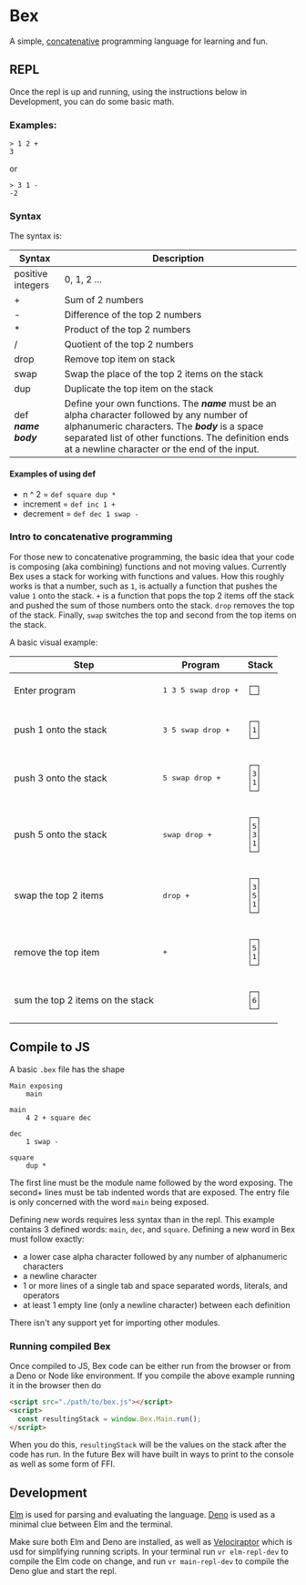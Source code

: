 # Bex

A simple, [concatenative](https://en.wikipedia.org/wiki/Concatenative_programming_language) programming language for learning and fun.

## REPL

Once the repl is up and running, using the instructions below in Development, you can do some basic math.

### Examples:

```
> 1 2 +
3
```

or

```
> 3 1 -
-2
```

### Syntax

The syntax is:

| Syntax                    | Description                                                                                                                                                                                                                                              |
| ------------------------- | -------------------------------------------------------------------------------------------------------------------------------------------------------------------------------------------------------------------------------------------------------- |
| positive integers         | 0, 1, 2 ...                                                                                                                                                                                                                                              |
| +                         | Sum of 2 numbers                                                                                                                                                                                                                                         |
| -                         | Difference of the top 2 numbers                                                                                                                                                                                                                          |
| \*                        | Product of the top 2 numbers                                                                                                                                                                                                                             |
| /                         | Quotient of the top 2 numbers                                                                                                                                                                                                                            |
| drop                      | Remove top item on stack                                                                                                                                                                                                                                 |
| swap                      | Swap the place of the top 2 items on the stack                                                                                                                                                                                                           |
| dup                       | Duplicate the top item on the stack                                                                                                                                                                                                                      |
| def **_name_** **_body_** | Define your own functions. The **_name_** must be an alpha character followed by any number of alphanumeric characters. The **_body_** is a space separated list of other functions. The definition ends at a newline character or the end of the input. |

#### Examples of using def

- n ^ 2 = `def square dup *`
- increment = `def inc 1 +`
- decrement = `def dec 1 swap -`

### Intro to concatenative programming

For those new to concatenative programming, the basic idea that your code is composing (aka combining) functions and not moving values. Currently Bex uses a stack for working with functions and values. How this roughly works is that a number, such as `1`, is actually a function that pushes the value `1` onto the stack. `+` is a function that pops the top 2 items off the stack and pushed the sum of those numbers onto the stack. `drop` removes the top of the stack. Finally, `swap` switches the top and second from the top items on the stack.

A basic visual example:

<table>
  <thead>
    <tr>
      <th>
        Step
      </th>
      <th>
        Program
      </th>
      <th>
        Stack
      </th>
    </tr>
  </thead>
  <tbody>
    <tr>
      <td>
        Enter program
      </td>
      <td>
        <pre>1 3 5 swap drop +</pre>
      </td>
      <td>
        <pre>┌─┐
└─┘</pre>
      </td>
    </tr>
    <tr>
      <td>
        push 1 onto the stack
      </td>
      <td>
        <pre>3 5 swap drop +</pre>
      </td>
      <td>
        <pre>┌─┐
│1│
└─┘</pre>
      </td>
    </tr>
    <tr>
      <td>
        push 3 onto the stack
      </td>
      <td>
        <pre>5 swap drop +</pre>
      </td>
      <td>
        <pre>┌─┐
│3│
│1│
└─┘</pre>
      </td>
    </tr>
    <tr>
      <td>
        push 5 onto the stack
      </td>
      <td>
        <pre>swap drop +</pre>
      </td>
      <td>
        <pre>┌─┐
│5│
│3│
│1│
└─┘</pre>
      </td>
    </tr>
    <tr>
      <td>
        swap the top 2 items
      </td>
      <td>
        <pre>drop +</pre>
      </td>
      <td>
        <pre>┌─┐
│3│
│5│
│1│
└─┘</pre>
      </td>
    </tr>
    <tr>
      <td>
        remove the top item
      </td>
      <td>
        <pre>+</pre>
      </td>
      <td>
        <pre>┌─┐
│5│
│1│
└─┘</pre>
      </td>
    </tr>
    <tr>
      <td>
        sum the top 2 items on the stack
      </td>
      <td>
        <pre></pre>
      </td>
      <td>
        <pre>┌─┐
│6│
└─┘</pre>
      </td>
    </tr>
  </tbody>
</table>

## Compile to JS

A basic `.bex` file has the shape

```
Main exposing
	main

main
	4 2 + square dec

dec
	1 swap -

square
	dup *
```

The first line must be the module name followed by the word exposing. The second+ lines must be tab indented words that are exposed. The entry file is only concerned with the word `main` being exposed.

Defining new words requires less syntax than in the repl. This example contains 3 defined words: `main`, `dec`, and `square`. Defining a new word in Bex must follow exactly:

- a lower case alpha character followed by any number of alphanumeric characters
- a newline character
- 1 or more lines of a single tab and space separated words, literals, and operators
- at least 1 empty line (only a newline character) between each definition

There isn't any support yet for importing other modules.

### Running compiled Bex

Once compiled to JS, Bex code can be either run from the browser or from a Deno or Node like environment. If you compile the above example running it in the browser then do

```html
<script src="./path/to/bex.js"></script>
<script>
  const resultingStack = window.Bex.Main.run();
</script>
```

When you do this, `resultingStack` will be the values on the stack after the code has run. In the future Bex will have built in ways to print to the console as well as some form of FFI.

## Development

[Elm](https://elm-lang.org/) is used for parsing and evaluating the language. [Deno](https://deno.land/) is used as a minimal clue between Elm and the terminal.

Make sure both Elm and Deno are installed, as well as [Velociraptor](https://deno.land/x/velociraptor) which is usd for simplifying running scripts. In your terminal run `vr elm-repl-dev` to compile the Elm code on change, and run `vr main-repl-dev` to compile the Deno glue and start the repl.

```

```
